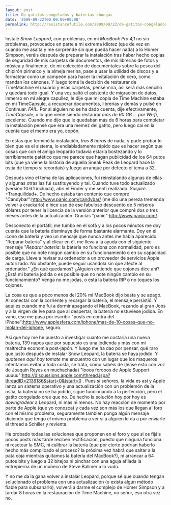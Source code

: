 ```yaml
---
layout: post
title: De gatitos congelados y baterías chungas
date: '2009-09-22T00:00:00+00:00'
permalink: http://resistancefutile.com/2009/09/22/de-gatitos-congelados-y-baterias-chungas/
---
```

Instalé *Snow Leopard*, con problemas, en mi  _MacBook Pro 4,1_ no sin problemas, provocados en parte a mi extrema idiotez (que de vez en cuando me asalta y me sorprende sin que pueda hacer nada) a lo Homer Simpson, veréis después de preparar la instalación tras haber hecho copias de seguridad de mis carpetas de documentos, de mis librerías de fotos y música y finalmente, de mi colección de documentales sobre la pesca del chipirón pirinaico y la almeja merina, pase a usar la utilidad de discos y a formatear como un campeón para hacer la instalación de cero, como mandan los cánones. Y luego tomé la decisión de restaurar de TimeMachine el usuario y esas carpetas, pensé mira, así será más sencillo y quedará todo igual. Y una vez saltó el asistente de migración de datos, inmerso en mi alegre capullez, le dije que mi copia de Time Machine estaba en mi TimeCapsule, a recuperar documentos, librerías y demás y pulsé en Continuar. *FAIL*. Por si alguien no se ha dado cuenta, dije efectivamente, *TimeCapsule*, o lo que viene siendo restaurar *más de 60 GB ... por Wi-fi*, excelente. Cuando me dijo que le quedaban más de 6 horas para completar la instalación pensé que era una memez del gatito, pero luego cai en la cuenta que el memo era yo, copón. 

En estas que terminó la instalación, *tras 8 horas* de nada, y pude probar lo bien que va el sistema, lo endiabladamente rápido que es hacer según que cosas que con el amigo leopardo todavía estaría bostezando y lo terriblemente patético que me parece que hagan publicidad de los 64 putos bits (que ya viene la história de aquella Sneak Peak de Leopard hace la ostia de tiempo si recordais) y luego arranque por defecto el tema a 32.

Después vino el tema de las aplicaciones, fui reinstalando algunas de ellas y algunas otras las fui sustituyendo y tal. Cuando tuve todo actualizado (versión 10.6.1 incluida), abrí el Finder y me sentí realizado. *Suspiré*. +Tranquilidad+. De hecho estaba tan contento que compré "Candybar":http://www.panic.com/candybar/ (me dio una pereza tremenda volver a crackarlo) e hice uso de ese fabuloso descuento de 5 míseros dólares por tener la licencia de la versión anterior que compré dos o tres meses antes de la actualización. Gracias "panic":http://www.panic.com/.

Desconecto el portátil, me tumbo en el sofà y a los pocos minutos me doy cuenta que la batería disminuye de forma bastante alarmante. Doy en el icono de batería y veo un mensaje que nunca antes me había aparecido "Reparar batería" y al clicar en él, me lleva a la ayuda con el siguiente mensaje "*Reparar batería*: la batería no funciona con normalidad, pero es posible que no note ningún cambio en su funcionamiento o en su capacidad de carga. Lleve a revisar su ordenador a un proveedor de servicios Apple autorizado. No obstante, puede seguir usándola sin que afecte al ordenador." ¿En qué quedamos? ¿Alguien entiende que cojones dice ahí? ¿Está mi batería jodida o es posible que no note ningún cambio en su funcionamiento? Venga no me jodas, o está la batería RIP o no toques  los cojones. 

La cosa es que a poco menos del 20% mi MacBook dijo basta y se apagó. Al conectar con la corriente y recargar la batería, el mensaje persistió. Y aquí es cuando me fui a dormir apagando el MacBook, rezando al gran Jobs y a la virgen de Ive para que al despertar, la batería no estuviese jodida. En vano, eso me pasa por escribir "posts en contra del iPhone":http://www.applesfera.com/iphone/mas-de-10-cosas-que-no-molan-del-iphone, seguro.

Así que hoy me he puesto a investigar cuanto me costaría una nueva batería, 139 napos que por supuesto es una jodienda y más con mi maltrecha economía post-japón. Y luego me ha dao por pensar, qué raro que justo después de instalar Snow Leopard, la batería se haya jodido. Y _quateeee aquí hay tomate_ me encuentro con un lugar que los maqueros intentamos evitar a toda costa, se trata, como sabéis de (léase esto con voz de Joaquín Reyes en muchachada) "looos forooos de Apple Support uuuuu":http://discussions.apple.com/thread.jspa?threadID=2139186&start=0&tstart=0 . Pues sí señores, la vida es así y Apple lanza un sistema operativo y una actualización con un problemón de la ostia, la batería no se ha jodido, sigue funcionando a la perfección, pero el gatito congelado cree que no. De hecho la solución hoy por hoy es _downgradear_ a Leopard, ni más ni menos. No hay reacción de momento por parte de Apple (que yo conozca) y cada vez son más los que llegan al foro con el mismo problema, seguramente también ponga algún mensaje diciendo que tengo el mismo problema a ver si a alguien le da a por enviarle el thread a Schiller y revienta. 

He probado todas las soluciones que proponen en el foro y que si os fijáis pocos posts más tarde reciben rectificación, puesto que ninguna funciona: ni resetear la SMC, ni calibrar la batería (que por cierto podrían haberlo hecho más complicado el proceso? la próxima vez habrá que saltar a la pata coja mientras quitamos la batería del MacBook?), ni arrancar a 64 putos bits y luego a 32 bitejos ni pinchar con una aguja afilada la entrepierna de un muñeco de Steve Ballmer a lo vudú.

Y no me da la gana volver a instalar Leopard, porque sé que cuando tengan solucionado el problema con una actualización (o exista algún método fiable para subsanarlo), volverá a darme el complejo de Homer Simpson y a tardar 8 horas en la restauración de Time Machine, no señor, eso otra vez no. 
